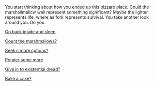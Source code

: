 You start thinking about how you ended up this bizzare place. Could the marshallmallow wall represent something
significant? Maybe the lighter represents life, where as fork represents survival. You take another look around
you.
Do you:

[Go back inside and sleep](../sleep/marshmallow.md)

[Count the marshmallows?](../count-the-marshmellows/count-the-marshmellows.md)

[Seek s'more options?](../see-smore-options/see-smore-options.md)

[Ponder some more](ponder-some-more/ponder-some-more.md)

[Give in to existential dread?](../existential-dread/existential-dread.md)

[Bake a cake?](../dance/bake-a-cake/bake-a-cake.md)
